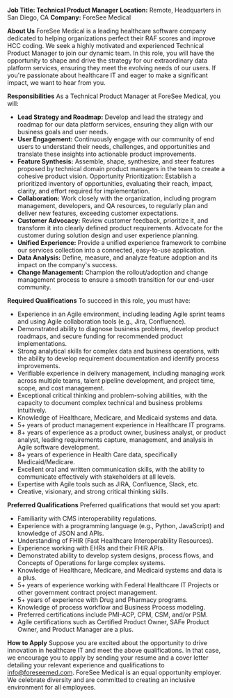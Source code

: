 **Job Title: Technical Product Manager**
**Location:** Remote, Headquarters in San Diego, CA
**Company:** ForeSee Medical

**About Us**
ForeSee Medical is a leading healthcare software company dedicated to helping organizations perfect their RAF scores and improve HCC coding. We seek a highly motivated and experienced Technical Product Manager to join our dynamic team. In this role, you will have the opportunity to shape and drive the strategy for our extraordinary data platform services, ensuring they meet the evolving needs of our users. If you're passionate about healthcare IT and eager to make a significant impact, we want to hear from you.

**Responsibilities**
As a Technical Product Manager at ForeSee Medical, you will:

+ **Lead Strategy and Roadmap:** Develop and lead the strategy and roadmap for our data platform services, ensuring they align with our business goals and user needs.
+ **User Engagement:** Continuously engage with our community of end users to understand their needs, challenges, and opportunities and translate these insights into actionable product improvements.
+ **Feature Synthesis:** Assemble, shape, synthesize, and steer features proposed by technical domain product managers in the team to create a cohesive product vision.
Opportunity Prioritization: Establish a prioritized inventory of opportunities, evaluating their reach, impact, clarity, and effort required for implementation.
+ **Collaboration:** Work closely with the organization, including program management, developers, and QA resources, to regularly plan and deliver new features, exceeding customer expectations.
+ **Customer Advocacy:** Review customer feedback, prioritize it, and transform it into clearly defined product requirements. Advocate for the customer during solution design and user experience planning.
+ **Unified Experience:** Provide a unified experience framework to combine our services collection into a connected, easy-to-use application.
+ **Data Analysis:** Define, measure, and analyze feature adoption and its impact on the company's success.
+ **Change Management:** Champion the rollout/adoption and change management process to ensure a smooth transition for our end-user community.

**Required Qualifications**
To succeed in this role, you must have:

+ Experience in an Agile environment, including leading Agile sprint teams and using Agile collaboration tools (e.g., Jira, Confluence).
+ Demonstrated ability to diagnose business problems, develop product roadmaps, and secure funding for recommended product implementations.
+ Strong analytical skills for complex data and business operations, with the ability to develop requirement documentation and identify process improvements.
+ Verifiable experience in delivery management, including managing work across multiple teams, talent pipeline development, and project time, scope, and cost management.
+ Exceptional critical thinking and problem-solving abilities, with the capacity to document complex technical and business problems intuitively.
+ Knowledge of Healthcare, Medicare, and Medicaid systems and data.
+ 5+ years of product management experience in Healthcare IT programs.
+ 8+ years of experience as a product owner, business analyst, or product analyst, leading requirements capture, management, and analysis in Agile software development.
+ 8+ years of experience in Health Care data, specifically Medicaid/Medicare.
+ Excellent oral and written communication skills, with the ability to communicate effectively with stakeholders at all levels.
+ Expertise with Agile tools such as JIRA, Confluence, Slack, etc.
+ Creative, visionary, and strong critical thinking skills.

**Preferred Qualifications**
Preferred qualifications that would set you apart:

+ Familiarity with CMS interoperability regulations.
+ Experience with a programming language (e.g., Python, JavaScript) and knowledge of JSON and APIs.
+ Understanding of FHIR (Fast Healthcare Interoperability Resources).
+ Experience working with EHRs and their FHIR APIs.
+ Demonstrated ability to develop system designs, process flows, and Concepts of Operations for large complex systems.
+ Knowledge of Healthcare, Medicare, and Medicaid systems and data is a plus.
+ 5+ years of experience working with Federal Healthcare IT Projects or other government contract project management.
+ 5+ years of experience with Drug and Pharmacy programs.
+ Knowledge of process workflow and Business Process modeling.
+ Preferred certifications include PMI-ACP, CPM, CSM, and/or PSM.
+ Agile certifications such as Certified Product Owner, SAFe Product Owner, and Product Manager are a plus.

**How to Apply**
Suppose you are excited about the opportunity to drive innovation in healthcare IT and meet the above qualifications. In that case, we encourage you to apply by sending your resume and a cover letter detailing your relevant experience and qualifications to info@foreseemed.com.
ForeSee Medical is an equal opportunity employer. We celebrate diversity and are committed to creating an inclusive environment for all employees.
